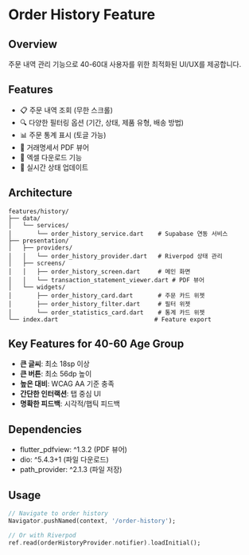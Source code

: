 # Order History Feature

## Overview
주문 내역 관리 기능으로 40-60대 사용자를 위한 최적화된 UI/UX를 제공합니다.

## Features
- 📋 주문 내역 조회 (무한 스크롤)
- 🔍 다양한 필터링 옵션 (기간, 상태, 제품 유형, 배송 방법)
- 📊 주문 통계 표시 (토글 가능)
- 📄 거래명세서 PDF 뷰어
- 💾 엑셀 다운로드 기능
- 🔄 실시간 상태 업데이트

## Architecture
```
features/history/
├── data/
│   └── services/
│       └── order_history_service.dart    # Supabase 연동 서비스
├── presentation/
│   ├── providers/
│   │   └── order_history_provider.dart   # Riverpod 상태 관리
│   ├── screens/
│   │   ├── order_history_screen.dart     # 메인 화면
│   │   └── transaction_statement_viewer.dart # PDF 뷰어
│   └── widgets/
│       ├── order_history_card.dart       # 주문 카드 위젯
│       ├── order_history_filter.dart     # 필터 위젯
│       └── order_statistics_card.dart    # 통계 카드 위젯
└── index.dart                           # Feature export
```

## Key Features for 40-60 Age Group
- **큰 글씨**: 최소 18sp 이상
- **큰 버튼**: 최소 56dp 높이
- **높은 대비**: WCAG AA 기준 충족
- **간단한 인터랙션**: 탭 중심 UI
- **명확한 피드백**: 시각적/햅틱 피드백

## Dependencies
- flutter_pdfview: ^1.3.2 (PDF 뷰어)
- dio: ^5.4.3+1 (파일 다운로드)
- path_provider: ^2.1.3 (파일 저장)

## Usage
```dart
// Navigate to order history
Navigator.pushNamed(context, '/order-history');

// Or with Riverpod
ref.read(orderHistoryProvider.notifier).loadInitial();
```
